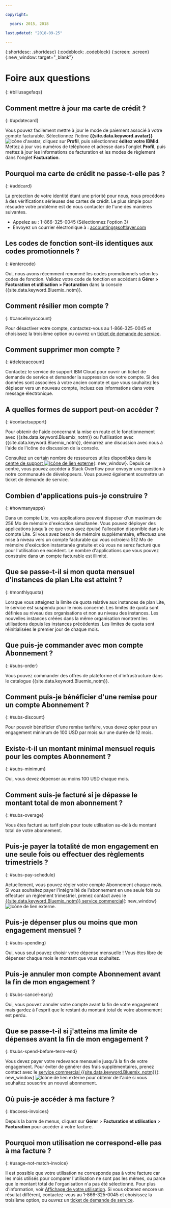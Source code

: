 ```yaml
---

copyright:

  years: 2015, 2018

lastupdated: "2018-09-25"

---
```


{:shortdesc: .shortdesc}
{:codeblock: .codeblock}
{:screen: .screen}
{:new_window: target="_blank"}

# Foire aux questions
{: #billusagefaqs} 

## Comment mettre à jour ma carte de crédit ?
{: #updatecard}

Vous pouvez facilement mettre à jour le mode de paiement associé à votre compte facturable. Sélectionnez l'icône **{{site.data.keyword.avatar}}** ![icône d'avatar](../icons/i-avatar-icon.svg), cliquez sur **Profil**, puis sélectionnez **éditez votre IBMid**. Mettez à jour vos numéros de téléphone et adresse dans l'onglet **Profil**, puis mettez à jour les informations de facturation et les modes de règlement dans l'onglet **Facturation**. 

## Pourquoi ma carte de crédit ne passe-t-elle pas ?
{: #addcard}

La protection de votre identité étant une priorité pour nous, nous procédons à des vérifications sérieuses des cartes de crédit. Le plus simple pour résoudre votre problème est de nous contacter de l'une des manières suivantes.  

   * Appelez au : 1-866-325-0045 (Sélectionnez l'option 3)
   * Envoyez un courrier électronique à : accounting@softlayer.com

## Les codes de fonction sont-ils identiques aux codes promotionnels ? 
{: #entercode}

Oui, nous avons récemment renommé les codes promotionnels selon les codes de fonction. Validez votre code de fonction en accédant à **Gérer > Facturation et utilisation > Facturation** dans la console {{site.data.keyword.Bluemix_notm}}. 

## Comment résilier mon compte ?
{: #cancelmyaccount}

Pour désactiver votre compte, contactez-vous au 1-866-325-0045 et choisissez la troisième option ou ouvrez un [ticket de demande de service](/docs/get-support/howtogetsupport.html#open-ticket). 

## Comment supprimer mon compte ?
{: #deleteaccount}

Contactez le service de support IBM Cloud pour ouvrir un ticket de demande de service et demander la suppression de votre compte. Si des données sont associées à votre ancien compte et que vous souhaitez les déplacer vers un nouveau compte, incluez ces informations dans votre message électronique.

## A quelles formes de support peut-on accéder ?
{: #contactsupport}

Pour obtenir de l'aide concernant la mise en route et le fonctionnement avec {{site.data.keyword.Bluemix_notm}} ou l'utilisation avec {{site.data.keyword.Bluemix_notm}}, démarrez une discussion avec nous à l'aide de l'icône de discussion de la console. 

Consultez un certain nombre de ressources utiles disponibles dans le [centre de support ![Icône de lien externe](../icons/launch-glyph.svg)](https://console.bluemix.net/unifiedsupport/supportcenter){: new_window}. Depuis ce centre, vous pouvez accéder à Stack Overflow pour envoyer une question à notre communauté de développeurs. Vous pouvez également soumettre un ticket de demande de service.  

## Combien d'applications puis-je construire ?
{: #howmanyapps}

Dans un compte Lite, vos applications peuvent disposer d'un maximum de 256 Mo de mémoire d'exécution simultanée. Vous pouvez déployer des applications jusqu'à ce que vous ayez épuisé l'allocation disponible dans le compte Lite. Si vous avez besoin de mémoire supplémentaire, effectuez une mise à niveau vers un compte facturable qui vous octroiera 512 Mo de mémoire d'exécution instantanée gratuite et où vous ne serez facturé que pour l'utilisation en excédent. Le nombre d'applications que vous pouvez construire dans un compte facturable est illimité.

## Que se passe-t-il si mon quota mensuel d'instances de plan Lite est atteint ?
{: #monthlyquota}

Lorsque vous atteignez la limite de quota relative aux instances de plan Lite, le service est suspendu pour le mois concerné. Les limites de quota sont définies au niveau des organisations et non au niveau des instances. Les nouvelles instances créées dans la même organisation montrent les utilisations depuis les instances précédentes. Les limites de quota sont réinitialisées le premier jour de chaque mois.

## Que puis-je commander avec mon compte Abonnement ? 
{: #subs-order}

Vous pouvez commander des offres de plateforme et d'infrastructure dans le catalogue {{site.data.keyword.Bluemix_notm}}.

## Comment puis-je bénéficier d'une remise pour un compte Abonnement ? 
{: #subs-discount}

Pour pouvoir bénéficier d'une remise tarifaire, vous devez opter pour un engagement minimum de 100 USD par mois sur une durée de 12 mois. 

## Existe-t-il un montant minimal mensuel requis pour les comptes Abonnement ? 
{: #subs-minimum}

Oui, vous devez dépenser au moins 100 USD chaque mois.

## Comment suis-je facturé si je dépasse le montant total de mon abonnement ?
{: #subs-overage}

Vous êtes facturé au tarif plein pour toute utilisation au-delà du montant total de votre abonnement.

## Puis-je payer la totalité de mon engagement en une seule fois ou effectuer des règlements trimestriels ?
{: #subs-pay-schedule}

Actuellement, vous pouvez régler votre compte Abonnement chaque mois. Si vous souhaitez payer l'intégralité de l'abonnement en une seule fois ou effectuer un règlement trimestriel, prenez contact avec le [{{site.data.keyword.Bluemix_notm}} service commercial](https://www.ibm.com/cloud-computing/bluemix/contact-us){: new_window} ![Icône de lien externe](../icons/launch-glyph.svg).

## Puis-je dépenser plus ou moins que mon engagement mensuel ?  
{: #subs-spending}

Oui, vous seul pouvez choisir votre dépense mensuelle ! Vous êtes libre de dépenser chaque mois le montant que vous souhaitez. 

## Puis-je annuler mon compte Abonnement avant la fin de mon engagement ?  
{: #subs-cancel-early}

Oui, vous pouvez annuler votre compte avant la fin de votre engagement mais gardez à l'esprit que le restant du montant total de votre abonnement est perdu. 

## Que se passe-t-il si j'atteins ma limite de dépenses avant la fin de mon engagement ?  
{: #subs-spend-before-term-end}

Vous devez payer votre redevance mensuelle jusqu'à la fin de votre engagement. Pour éviter de générer des frais supplémentaires, prenez contact avec le [service commercial {{site.data.keyword.Bluemix_notm}}](https://www.ibm.com/cloud-computing/bluemix/contact-us){: new_window} ![Icône de lien externe](../icons/launch-glyph.svg) pour obtenir de l'aide si vous souhaitez souscrire un nouvel abonnement. 

## Où puis-je accéder à ma facture ?
{: #access-invoices}

Depuis la barre de menus, cliquez sur **Gérer** > **Facturation et utilisation** > **Facturation** pour accéder à votre facture.

## Pourquoi mon utilisation ne correspond-elle pas à ma facture ?
{: #usage-not-match-invoice}

Il est possible que votre utilisation ne corresponde pas à votre facture car les mois utilisés pour comparer l'utilisation ne sont pas les mêmes, ou parce que le montant total de l'organisation n'a pas été sélectionné. Pour plus d'information, voir [Affichage de votre utilisation](/docs/billing-usage/viewing_usage.html#viewingusage). Si vous obtenez encore un résultat différent, contactez-vous au 1-866-325-0045 et choisissez la troisième option, ou ouvrez un [ticket de demande de service](/docs/get-support/howtogetsupport.html#open-ticket).















